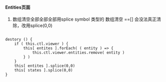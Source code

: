 #### Entities页面

1.  数组清空全部全部全部用splice
symbol 类型的 数组清空 ==[] 会没法真正清除，改用splice(0,0)

```

destory () {
    if ( this.ctl.viewer ) {
        this[ entites ].forEach( ( entity ) => {
            this.ctl.viewer.entities.remove( entity )
        } )
    }
    this[ entites ].splice(0,0)
    this[ states ].splice(0,0)
}

```
